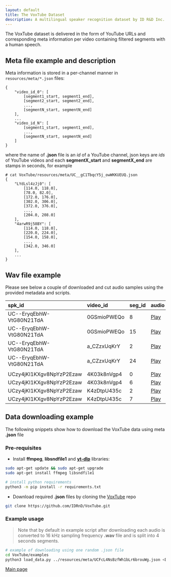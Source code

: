 ```yaml
---
layout: default
title: The VoxTube Dataset
description: A multilingual speaker recognition dataset by ID R&D Inc.
---
```


The VoxTube dataset is delivered in the form of YouTube URLs and corresponding meta information per video containing filtered segments with a human speech.

## Meta file example and description

Meta information is stored in a per-channel manner in `resources/meta/*.json` files:
```
{
    "video_id_0": [
        [segment1_start, segment1_end],
        [segment2_start, segment2_end],
        ...,
        [segmentN_start, segmentN_end]
    ],
    ...
    "video_id_N": [
        [segment1_start, segment1_end],
        ...,
        [segmentN_start, segmentN_end]
    ]
}
```

where the name of **.json** file is an *id* of a YouTube channel, json keys are *ids* of YouTube videos and each **segmentX_start** and **segmentX_end** are stamps in seconds, for example

```
# cat VoxTube/resources/meta/UC__gC1TbqcY5j_owWKKUEUQ.json
{
    "LYdLsl4zJj0": [
        [114.0, 118.0],
        [78.0, 82.0],
        [172.0, 176.0],
        [302.0, 306.0],
        [372.0, 376.0],
        ...,
        [204.0, 208.0]
    ],
    "4arwR9j58BY": [
        [114.0, 118.0],
        [220.0, 224.0],
        [154.0, 158.0],
        ...,
        [342.0, 346.0]
    ],
    ...
}
```


## Wav file example

Please see below a couple of downloaded and cut audio samples using the provided metadata and scripts.

| spk_id                   | video_id    | seg_id | audio                                                                        |
|:-------------------------|:------------|:-------|:-----------------------------------------------------------------------------|
| UC--EryqEbhW-VtG80N21TdA | 0GSmioPWEQo | 8      | [Play](./resources/audio/UC--EryqEbhW-VtG80N21TdA/0GSmioPWEQo/segment_8.wav)  |
| UC--EryqEbhW-VtG80N21TdA | 0GSmioPWEQo | 15     | [Play](./resources/audio/UC--EryqEbhW-VtG80N21TdA/0GSmioPWEQo/segment_15.wav) |
| UC--EryqEbhW-VtG80N21TdA | a_CZzxUqKrY | 2      | [Play](./resources/audio/UC--EryqEbhW-VtG80N21TdA/a_CZzxUqKrY/segment_2.wav)  |
| UC--EryqEbhW-VtG80N21TdA | a_CZzxUqKrY | 24     | [Play](./resources/audio/UC--EryqEbhW-VtG80N21TdA/a_CZzxUqKrY/segment_24.wav) |
|                          |             |        |                                                                                       |
| UCzy4jKI1KXgv8NpYzP2Ezaw | 4K03k8nVgp4 | 0      | [Play](./resources/audio/UCzy4jKI1KXgv8NpYzP2Ezaw/4K03k8nVgp4/segment_0.wav)  |
| UCzy4jKI1KXgv8NpYzP2Ezaw | 4K03k8nVgp4 | 6      | [Play](./resources/audio/UCzy4jKI1KXgv8NpYzP2Ezaw/4K03k8nVgp4/segment_6.wav)  |
| UCzy4jKI1KXgv8NpYzP2Ezaw | K4zDtpU435c | 2      | [Play](./resources/audio/UCzy4jKI1KXgv8NpYzP2Ezaw/K4zDtpU435c/segment_2.wav)  |
| UCzy4jKI1KXgv8NpYzP2Ezaw | K4zDtpU435c | 7      | [Play](./resources/audio/UCzy4jKI1KXgv8NpYzP2Ezaw/K4zDtpU435c/segment_7.wav)  |


## Data downloading example

The following snippets show how to download the VoxTube data using meta **.json** file

### Pre-requisites

* Install **ffmpeg**, **libsndfile1** and [**yt-dlp**](https://github.com/yt-dlp/yt-dlp) libraries:

```bash
sudo apt-get update && sudo apt-get upgrade
sudo apt-get install ffmpeg libsndfile1

# install python requirements
python3 -m pip install -r requirements.txt
```

* Download required **.json** files by cloning the [VoxTube](https://github.com/IDRnD/VoxTube) repo
```bash
git clone https://github.com/IDRnD/VoxTube.git
```


### Example usage

> Note that by default in example script after downloading each audio is converted to 16 kHz sampling frequency **.wav** file and is split into 4 seconds segments.

```bash
# example of downloading using one random .json file
cd VoxTube/examples
python3 load_data.py ../resources/meta/UCFcL4NsBzfWh1bLr6brouWg.json <DATASET_ROOT>
```


[Main page](../index.md)
